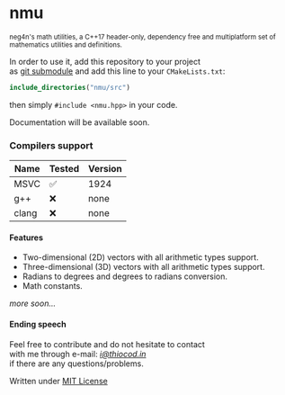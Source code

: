 # nmu

<sub>
neg4n's math utilities, a C++17 header-only, dependency free and multiplatform
set of mathematics utilities and definitions.
</sub>

In order to use it, add this repository to your project  
as [git submodule](https://git-scm.com/book/en/v2/Git-Tools-Submodules)
and add this line to your `CMakeLists.txt`:  
```cmake
include_directories("nmu/src")
```
then simply `#include <nmu.hpp>` in your code.

Documentation will be available soon. 

### Compilers support

| Name | Tested | Version |
|----------|--------|---------|
| MSVC     | ✅      | 1924    |
| g++      | ❌      | none    |
| clang    | ❌      | none    |

#### Features

- Two-dimensional (2D) vectors with all arithmetic types support.
- Three-dimensional (3D) vectors with all arithmetic types support.
- Radians to degrees and degrees to radians conversion.
- Math constants.

*more soon...*
    
#### Ending speech

Feel free to contribute and do not hesitate to contact  
with me through e-mail: *i@thiocod.in*  
if there are any questions/problems.

Written under [MIT License](https://en.wikipedia.org/wiki/MIT_License)



